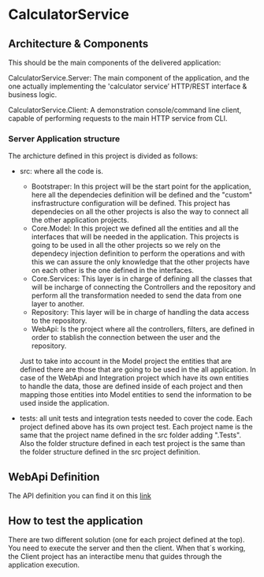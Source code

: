 # CalculatorService

## Architecture & Components
This should be the main components of the delivered application: 

CalculatorService.Server: The main component of the application, and the one actually implementing the 'calculator service’ HTTP/REST
interface & business logic.

CalculatorService.Client: A demonstration console/command line client, capable of performing requests to the main HTTP service from CLI.

### Server Application structure
The archicture defined in this project is divided as follows:
- src: where all the code is. 
    - Bootstraper: In this project will be the start point for the application, here all the 
                   dependecies definition will be defined and the "custom" insfrastructure configuration
                   will be defined. This project has dependecies on all the other projects is also
                   the way to connect all the other application projects.
    - Core.Model: In this project we defined all the entities and all the interfaces that will be 
                  needed in the application. This projects is going to be used in all the other projects
                  so we rely on the dependecy injection definition to perform the operations and with this
                  we can assure the only knowledge that the other projects have on each other is the one
                  defined in the interfaces.
    - Core.Services: This layer is in charge of defining all the classes that will be incharge of
                     connecting the Controllers and the repository and perform all the transformation
                     needed to send the data from one layer to another.
    - Repository: This layer will be in charge of handling the data access to the repository.
    - WebApi: Is the project where all the controllers, filters, are defined in order to stablish
              the connection between the user and the repository. 
              
    Just to take into account in the Model project the entities that are defined there are those
    that are going to be used in the all application. In case of the WebApi and Integration project
    which have its own entities to handle the data, those are defined inside of each project and then
    mapping those entities into Model entities to send the information to be used inside the application.

- tests: all unit tests and integration tests needed to cover the code. Each project defined above
  has its own project test. Each project name is the same that the project name defined in the
  src folder adding ".Tests". Also the folder structure defined in each test project is the same
  than the folder structure defined in the src project definition.

## WebApi Definition

The API definition you can find it on this [link](https://app.swaggerhub.com/apis/ZANEKFRANCO_1/CalculatorService.Server/1.0.0)

## How to test the application

There are two different solution (one for each project defined at the top). You need to execute the server and then the client. When that´s working, the Client project has an interactibe menu that guides through the application execution.
